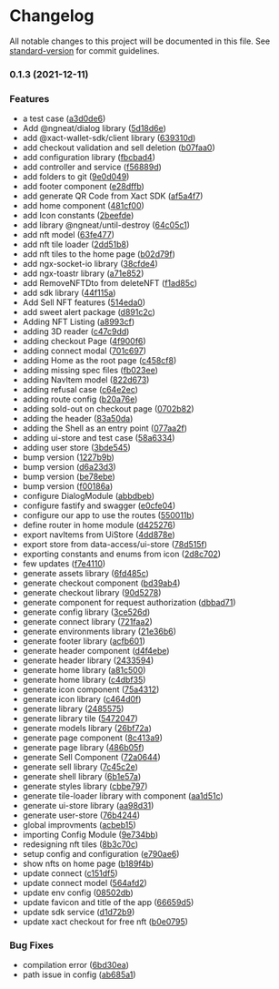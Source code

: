 # Changelog

All notable changes to this project will be documented in this file. See [standard-version](https://github.com/conventional-changelog/standard-version) for commit guidelines.

### 0.1.3 (2021-12-11)


### Features

* a test case ([a3d0de6](https://github.com/Xact-Team/xact-checkout/commit/a3d0de6cb640000b0b3e785d35c591d644c414e1))
* Add @ngneat/dialog library ([5d18d6e](https://github.com/Xact-Team/xact-checkout/commit/5d18d6e10bb08127bcdc0c267935b34122dd7622))
* add @xact-wallet-sdk/client library ([639310d](https://github.com/Xact-Team/xact-checkout/commit/639310d5b7d43aa7b6aa43a315bd3597ad4fdfac))
* add checkout validation and sell deletion ([b07faa0](https://github.com/Xact-Team/xact-checkout/commit/b07faa05ed01bea0d9c4db2b23a6eebbefee7ba4))
* add configuration library ([fbcbad4](https://github.com/Xact-Team/xact-checkout/commit/fbcbad44f73f29b131100943d734c23b4f8b5c86))
* add controller and service ([f56889d](https://github.com/Xact-Team/xact-checkout/commit/f56889d27bc3254a6073e93d0500f6ee8e28f682))
* add folders to git ([9e0d049](https://github.com/Xact-Team/xact-checkout/commit/9e0d049c957ac694defaf256f995f6268f1d404a))
* add footer component ([e28dffb](https://github.com/Xact-Team/xact-checkout/commit/e28dffbe5b611c3be25aa57ea9411fdb46cb5826))
* add generate QR Code from Xact SDK ([af5a4f7](https://github.com/Xact-Team/xact-checkout/commit/af5a4f70551688a8c8ab42c51f6af69c1865133b))
* add home component ([481cf00](https://github.com/Xact-Team/xact-checkout/commit/481cf00f1025dca7cfc1236abc0e7846df82d8b4))
* add Icon constants ([2beefde](https://github.com/Xact-Team/xact-checkout/commit/2beefde4dfc33181a0600351f02261287ebd4f42))
* add library @ngneat/until-destroy ([64c05c1](https://github.com/Xact-Team/xact-checkout/commit/64c05c17ab1303686d496430de76a8d8933f0bb3))
* add nft model ([63fe477](https://github.com/Xact-Team/xact-checkout/commit/63fe4770d57fa86c4c9bae5b89b928f6cc7f08dd))
* add nft tile loader ([2dd51b8](https://github.com/Xact-Team/xact-checkout/commit/2dd51b8a3ffd5459524e2609e2f3fd67766ba622))
* add nft tiles to the home page ([b02d79f](https://github.com/Xact-Team/xact-checkout/commit/b02d79fa0b1c3c5c1ab533ee1f8e00f687414771))
* add ngx-socket-io library ([38cfde4](https://github.com/Xact-Team/xact-checkout/commit/38cfde498e4d69dbf088cd457969141cdbeea768))
* add ngx-toastr library ([a71e852](https://github.com/Xact-Team/xact-checkout/commit/a71e852a45383420d71551056b84e5abb808d128))
* add RemoveNFTDto from deleteNFT ([f1ad85c](https://github.com/Xact-Team/xact-checkout/commit/f1ad85c3422f8ffbd6b2ab97c1cda80bdf5d3f4a))
* add sdk library ([44f115a](https://github.com/Xact-Team/xact-checkout/commit/44f115acad60830af570382ecbed41f23488b0c9))
* Add Sell NFT features ([514eda0](https://github.com/Xact-Team/xact-checkout/commit/514eda015dc3d90c1b66fe564122c6d55e10479b))
* add sweet alert package ([d891c2c](https://github.com/Xact-Team/xact-checkout/commit/d891c2c2274909cc50007e788b217be52020032e))
* Adding  NFT Listing ([a8993cf](https://github.com/Xact-Team/xact-checkout/commit/a8993cfaaf8cfc884f6c549c059e7051812427bd))
* adding 3D reader ([c47c9dd](https://github.com/Xact-Team/xact-checkout/commit/c47c9dd8dadfd72a62b75ec91f7a33a56365e3fc))
* adding checkout Page ([4f900f6](https://github.com/Xact-Team/xact-checkout/commit/4f900f654ff0dc19bba26173b83799a622964006))
* adding connect modal ([701c697](https://github.com/Xact-Team/xact-checkout/commit/701c6972aec727d17b522c8d449ab5d31c7c004e))
* adding Home as the root page ([c458cf8](https://github.com/Xact-Team/xact-checkout/commit/c458cf838c07ba8f727847eeaf5bfdf1e0fd5001))
* adding missing spec files ([fb023ee](https://github.com/Xact-Team/xact-checkout/commit/fb023eea08e0fc56758f214f69d298525ff733a8))
* adding NavItem model ([822d673](https://github.com/Xact-Team/xact-checkout/commit/822d6733f8874cb675ca4d824535a2a300ff2a4e))
* adding refusal case ([c64e2ec](https://github.com/Xact-Team/xact-checkout/commit/c64e2ecfce5ef25f26b9e9f7196d2ac5b0a6bdd8))
* adding route config ([b20a76e](https://github.com/Xact-Team/xact-checkout/commit/b20a76eb93a772cbbd9a1c137f84ef32cc23753c))
* adding sold-out on checkout page ([0702b82](https://github.com/Xact-Team/xact-checkout/commit/0702b8205d822e7043e80ff931d4d8a20eb8ddc8))
* adding the header ([83a50da](https://github.com/Xact-Team/xact-checkout/commit/83a50da7684ebe34dcbbad52a0eebf5643e94f52))
* adding the Shell as an entry point ([077aa2f](https://github.com/Xact-Team/xact-checkout/commit/077aa2f7cadad11cbc8e2e410ae2ef7721e46865))
* adding ui-store and test case ([58a6334](https://github.com/Xact-Team/xact-checkout/commit/58a6334359efdc1db074301e9e767bd750098479))
* adding user store ([3bde545](https://github.com/Xact-Team/xact-checkout/commit/3bde545f56defbfef9abf78361a9e670141f0101))
* bump version ([1227b9b](https://github.com/Xact-Team/xact-checkout/commit/1227b9bccdf0936764cf8dccafd02629302e7b5e))
* bump version ([d6a23d3](https://github.com/Xact-Team/xact-checkout/commit/d6a23d363cf680563a5f2b6e8f61d074dd328266))
* bump version ([be78ebe](https://github.com/Xact-Team/xact-checkout/commit/be78ebea1fd61ce9d84a8a88a43d2257950eee3c))
* bump version ([f00186a](https://github.com/Xact-Team/xact-checkout/commit/f00186a2ab02445b8a4af9d60a1d013fa48e447f))
* configure DialogModule ([abbdbeb](https://github.com/Xact-Team/xact-checkout/commit/abbdbeb192f0462ee7832365c9616ef3c5f33d5a))
* configure fastify and swagger ([e0cfe04](https://github.com/Xact-Team/xact-checkout/commit/e0cfe0492e66b6352a6d1e1430dca7c31189128a))
* configure our app to use the routes ([550011b](https://github.com/Xact-Team/xact-checkout/commit/550011b08b28e375c57eab9e4057e5183ec0aea6))
* define router in home module ([d425276](https://github.com/Xact-Team/xact-checkout/commit/d4252768bf28979f2b3ea15bf459cbddcee08352))
* export navItems from UiStore ([4dd878e](https://github.com/Xact-Team/xact-checkout/commit/4dd878e14244c8794a78e08de560a92a470fb4e5))
* export store from data-access/ui-store ([78d515f](https://github.com/Xact-Team/xact-checkout/commit/78d515f22c15f385bc10a45e8ce7e2a4f0e75090))
* exporting constants and enums from icon ([2d8c702](https://github.com/Xact-Team/xact-checkout/commit/2d8c702e4e7594cab45f0bffc10886d9ec40f472))
* few updates ([f7e4110](https://github.com/Xact-Team/xact-checkout/commit/f7e411041c58d7545cddfaeb46d34f2f36bd9ca0))
* generate assets library ([6fd485c](https://github.com/Xact-Team/xact-checkout/commit/6fd485c10422f9adc7546e5c2726375f1e1bb3b5))
* generate checkout component ([bd39ab4](https://github.com/Xact-Team/xact-checkout/commit/bd39ab405761c40e27c1a670afe4a5e8e937d63d))
* generate checkout library ([90d5278](https://github.com/Xact-Team/xact-checkout/commit/90d52782c47442382412196822780fd1b57b75ff))
* generate component for request authorization ([dbbad71](https://github.com/Xact-Team/xact-checkout/commit/dbbad7157ff3b079f874dff0ce006aa34e51dc22))
* generate config library ([3ce526d](https://github.com/Xact-Team/xact-checkout/commit/3ce526d25137e6335d8499eb04af02ffef4e7fe3))
* generate connect library ([721faa2](https://github.com/Xact-Team/xact-checkout/commit/721faa21207c0c09d8668bbb61ab928e1fc9e074))
* generate environments library ([21e36b6](https://github.com/Xact-Team/xact-checkout/commit/21e36b6162ca647325cb05ee079bae5f25983991))
* generate footer library ([acfb601](https://github.com/Xact-Team/xact-checkout/commit/acfb6016e0397919cbf161d22f239ee3e17e72a2))
* generate header component ([d4f4ebe](https://github.com/Xact-Team/xact-checkout/commit/d4f4ebead983b945018aa4c6af17b64b7882dde5))
* generate header library ([2433594](https://github.com/Xact-Team/xact-checkout/commit/2433594b818431e88343d5c3e8aa199868f65149))
* generate home library ([a81c500](https://github.com/Xact-Team/xact-checkout/commit/a81c50009a3811361cb032cec3ff97b335a2d103))
* generate home library ([c4dbf35](https://github.com/Xact-Team/xact-checkout/commit/c4dbf35e5f94e09f8da58431a5fd836de30acdf3))
* generate icon component ([75a4312](https://github.com/Xact-Team/xact-checkout/commit/75a4312e296345030dae88b3b04cfe77f6933149))
* generate icon library ([c464d0f](https://github.com/Xact-Team/xact-checkout/commit/c464d0f61d5828660768dcfdf6654e6f9365c9a0))
* generate library ([2485575](https://github.com/Xact-Team/xact-checkout/commit/24855750c559f729daa63c3114e02436a97003cc))
* generate library tile ([5472047](https://github.com/Xact-Team/xact-checkout/commit/547204771c2e135262d8cfb7d11ffaf293fd18ed))
* generate models library ([26bf72a](https://github.com/Xact-Team/xact-checkout/commit/26bf72a115072a49e91c58691c0a4ea16d474713))
* generate page component ([8c413a9](https://github.com/Xact-Team/xact-checkout/commit/8c413a94e0af8dbc3e16430587ece676f23d778c))
* generate page library ([486b05f](https://github.com/Xact-Team/xact-checkout/commit/486b05f423fe824b245679a91914d8753bf93766))
* generate Sell Component ([72a0644](https://github.com/Xact-Team/xact-checkout/commit/72a0644bfdb0c734deb334000c324d53b2a03b3a))
* generate sell library ([7c45c2e](https://github.com/Xact-Team/xact-checkout/commit/7c45c2e31243f8ede56caf3bc8d42c1230a788b2))
* generate shell library ([6b1e57a](https://github.com/Xact-Team/xact-checkout/commit/6b1e57aeea5c59f47b313712318021989c637aa9))
* generate styles library ([cbbe797](https://github.com/Xact-Team/xact-checkout/commit/cbbe7978a4fa52bc14b916e6a68aedc10fdf884d))
* generate tile-loader library with component ([aa1d51c](https://github.com/Xact-Team/xact-checkout/commit/aa1d51c7b4ebb15fca1f3b42c8ea7953342958f9))
* generate ui-store library ([aa98d31](https://github.com/Xact-Team/xact-checkout/commit/aa98d31e71e3eb75ad34c9d9aa89bc6e156b0cc7))
* generate user-store ([76b4244](https://github.com/Xact-Team/xact-checkout/commit/76b424439e1976deda8486d50ba770ddd72f5665))
* global improvments ([acbeb15](https://github.com/Xact-Team/xact-checkout/commit/acbeb157f211bf6939e37e8c94deedfde103c629))
* importing Config Module ([9e734bb](https://github.com/Xact-Team/xact-checkout/commit/9e734bb23b516d00801c0709380a8ec1e5fc77d7))
* redesigning nft tiles ([8b3c70c](https://github.com/Xact-Team/xact-checkout/commit/8b3c70c16c67c1e470fe2683140bbaf1b84af324))
* setup config and configuration ([e790ae6](https://github.com/Xact-Team/xact-checkout/commit/e790ae6f6d11474fb79955b0dba2995fb75f341a))
* show nfts on home page ([b189f4b](https://github.com/Xact-Team/xact-checkout/commit/b189f4bd2b55c0f0cc40b562ab6880d4de8ac1ce))
* update connect ([c151df5](https://github.com/Xact-Team/xact-checkout/commit/c151df56c942d06ea1c544a978dcb73298647429))
* update connect model ([564afd2](https://github.com/Xact-Team/xact-checkout/commit/564afd2e01e636fbfd18614a96e6c2744c29accc))
* update env config ([08502db](https://github.com/Xact-Team/xact-checkout/commit/08502dbecb12557ac511648f8f9bf6eaafd63fe0))
* update favicon and title of the app ([66659d5](https://github.com/Xact-Team/xact-checkout/commit/66659d578c7a5c615f3105dc2e5fcd2d1babdb0c))
* update sdk service ([d1d72b9](https://github.com/Xact-Team/xact-checkout/commit/d1d72b9bb119cf502440237b2856d0891f0b0bda))
* update xact checkout for free nft ([b0e0795](https://github.com/Xact-Team/xact-checkout/commit/b0e0795f7772d79782d93ef387058dca96f1dafb))


### Bug Fixes

* compilation error ([6bd30ea](https://github.com/Xact-Team/xact-checkout/commit/6bd30ea4759c2b720c40c0c953fe2ccf7b8ec025))
* path issue in config ([ab685a1](https://github.com/Xact-Team/xact-checkout/commit/ab685a1cb72198679b87024cb84d57f6560a5234))
